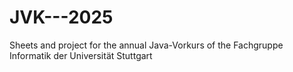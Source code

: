 # JVK---2025
Sheets and project for the annual Java-Vorkurs of the Fachgruppe Informatik der Universität Stuttgart
